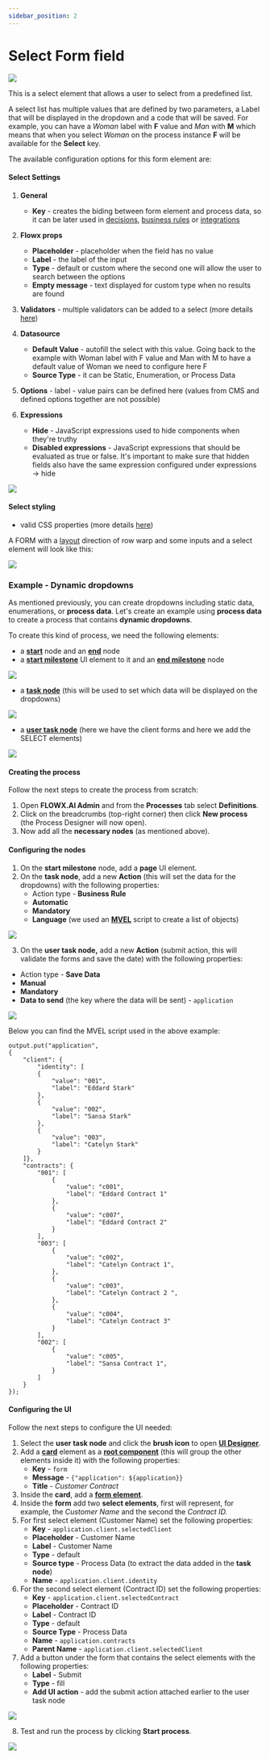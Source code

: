 ```yaml
---
sidebar_position: 2
---
```


# Select Form field

![](../../img/select_form_field.png)

This is a select element that allows a user to select from a predefined list.

A select list has multiple values that are defined by two parameters, a Label that will be displayed in the dropdown and a code that will be saved. For example, you can have a _Woman_ label with **F** value and _Man_ with **M** which means that when you select _Woman_ on the process instance **F** will be available for the **Select** key.

The available configuration options for this form element are:

#### Select Settings

1. **General**
   
   * **Key** - creates the biding between form element and process data, so it can be later used in [decisions](../../../node/exclusive-gateway-node.md), [business rules](../../../node/task-node/task-node.md) or [integrations](../../../node/message-send-received-task-node.md)

2. **Flowx props**
   
   * **Placeholder** - placeholder when the field has no value
   * **Label** - the label of the input
   * **Type** - default or custom where the second one will allow the user to search between the options
   * **Empty message** - text displayed for custom type when no results are found

3. **Validators** - multiple validators can be added to a select (more details [here](../../validators.md))

4. **Datasource**
   
   * **Default Value** - autofill the select with this value. Going back to the example with Woman label with F value and Man with M to have a default value of Woman we need to configure here F
   * **Source Type** - it can be Static, Enumeration, or Process Data
  
5. **Options** - label - value pairs can be defined here (values from CMS and defined options together are not possible)

6. **Expressions**
   
   * **Hide** - JavaScript expressions used to hide components when they're truthy
   * **Disabled expressions** - JavaScript expressions that should be evaluated as true or false. It's important to make sure that hidden fields also have the same expression configured under expressions → hide

![](../../img/select_form_field_settings.png)

#### Select styling

* valid CSS properties (more details [here](../../#styling))

A FORM with a [layout](../../layout-configuration.md) direction of row warp and some inputs and a select element will look like this:

![](../../img/select_form_field_styling.png)

### Example - Dynamic dropdowns

As mentioned previously, you can create dropdowns including static data, enumerations, or **process data**. Let's create an example using **process data** to create a process that contains **dynamic dropdowns**.

To create this kind of process, we need the following elements:

* a [**start**](../../../node/start-end-node.md#start-node) node and an [**end**](../../../node/start-end-node.md#end-node) node
* a [**start milestone**](../../../node/start-end-node.md#start-node) UI element to it and an [**end milestone**](../../../node/milestone-node.md) node

![](../../img/dynamic_dropdown1.gif)

* a [**task node**](../../../node/task-node/task-node.md) (this will be used to set which data will be displayed on the dropdowns)

![](../../img/dynamic_dropdown2.png)

* a [**user task node**](../../../node/user-task-node/user-task-node.md) (here we have the client forms and here we add the SELECT elements)

![](../../img/dynamic_dropdown3.gif)

#### Creating the process

Follow the next steps to create the process from scratch:

1. Open **FLOWX.AI Admin** and from the **Processes** tab select **Definitions**.
2. Click on the breadcrumbs (top-right corner) then click **New process** (the Process Designer will now open).
3. Now add all the **necessary nodes** (as mentioned above).

#### Configuring the nodes

1. On the **start milestone** node, add a **page** UI element.
2. On the **task node**, add a new **Action** (this will set the data for the dropdowns) with the following properties:
   * Action type - **Business Rule**
   * **Automatic**
   * **Mandatory**
   * **Language** (we used an [**MVEL**](../../../../platform-overview/frameworks-and-standards/business-process-industry-standards/intro-to-mvel.md) script to create a list of objects)

![](../../img/configure_nodes_dropdown.gif)

3.  On the **user task node,** add a new **Action** (submit action, this will validate the forms and save the date) with the following properties:

* Action type - **Save Data**
* **Manual**
* **Mandatory**
* **Data to send** (the key where the data will be sent) - `application`

![](../../img/dynamic6.gif)

Below you can find the MVEL script used in the above example:

```
output.put("application",
{
    "client": {
        "identity": [
        {
            "value": "001",
            "label": "Eddard Stark"
        },
        {
            "value": "002",
            "label": "Sansa Stark"
        },
        {
            "value": "003",
            "label": "Catelyn Stark"
        }
    ]},
    "contracts": {
        "001": [
            {
                "value": "c001",
                "label": "Eddard Contract 1"
            },
            {
                "value": "c007",
                "label": "Eddard Contract 2"
            }
        ],
        "003": [
            {
                "value": "c002",
                "label": "Catelyn Contract 1",
            },
            {
                "value": "c003",
                "label": "Catelyn Contract 2 ",
            },
            {
                "value": "c004",
                "label": "Catelyn Contract 3"
            }
        ],
        "002": [
            {
                "value": "c005",
                "label": "Sansa Contract 1",
            }
        ]
    }
});
```

#### Configuring the UI

Follow the next steps to configure the UI needed:

1. Select the **user task node** and click the **brush icon** to open [**UI Designer**](../../).
2. Add a [**card**](../root-components/card.md) element as a [**root component**](../root-components/) (this will group the other elements inside it) with the following properties:
   * **Key** - `form`
   * **Message** - `{"application": ${application}}`
   * **Title** - _Customer Contract_
3. Inside the **card**, add a [**form element**](./).
4. Inside the **form** add two **select elements**, first will represent, for example, the _Customer Name_ and the second the _Contract ID._
5. For first select element (Customer Name) set the following properties:
   * **Key** - `application.client.selectedClient`
   * **Placeholder** - Customer Name
   * **Label** - Customer Name
   * **Type** - default
   * **Source type** - Process Data (to extract the data added in the **task node**)
   * **Name** - `application.client.identity`
6. For the second select element (Contract ID) set the following properties:
   * **Key** - `application.client.selectedContract`
   * **Placeholder** - Contract ID
   * **Label** - Contract ID
   * **Type** - default
   * **Source Type** - Process Data
   * **Name** - `application.contracts`
   * **Parent Name** - `application.client.selectedClient`
7. Add a button under the form that contains the select elements with the following properties:
   * **Label** - Submit
   * **Type** - fill
   * **Add UI action** - add the submit action attached earlier to the user task node

![](../../img/dynamic_dropdowns_4.gif)

8. Test and run the process by clicking **Start process**.

![](../../img/dynamic_dropdowns5.gif)